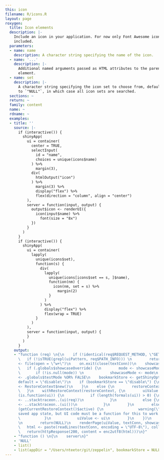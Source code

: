 ```yaml
---
this: icon
filename: R/icons.R
layout: page
roxygen:
  title: Icon elements
  description: |-
    Include an icon in your application. For now only Font Awesome icons are
    included.
  parameters:
  - name: name
    description: A character string specifying the name of the icon.
  - name: '...'
    description: |-
      Additional named arguments passed as HTML attributes to the parent
      element.
  - name: set
    description: |-
      A character string specifying the icon set to choose from, defaults
      to `"NULL"`, in which case all icon sets are searched.
  sections: ~
  return: ~
  family: content
  name: ~
  rdname: ~
  examples:
  - title: ''
    source: |-
      if (interactive()) {
        shinyApp(
          ui = container(
            center = TRUE,
            selectInput(
              id = "name",
              choices = unique(icons$name)
            ) %>%
              margin(3),
            div(
              htmlOutput("icon")
            ) %>%
              margin(3) %>%
              display("flex") %>%
              flex(direction = "column", align = "center")
          ),
          server = function(input, output) {
            output$icon <- renderUI({
              icon(input$name) %>%
                font(size = "8x")
            })
          }
        )
      }
      if (interactive()) {
        shinyApp(
          ui = container(
            lapply(
              unique(icons$set),
              function(s) {
                div(
                  lapply(
                    unique(icons[icons$set == s, ]$name),
                    function(nm) {
                      icon(nm, set = s) %>%
                        margin(2)
                    }
                  )
                ) %>%
                  display("flex") %>%
                  flex(wrap = TRUE)
              }
            )
          ),
          server = function(input, output) {
          }
        )
      }
    output:
    - "function (req) \n{\n    if (!identical(req$REQUEST_METHOD, \"GET\")) \n        return(NULL)\n
      \   if (!isTRUE(grepl(uiPattern, req$PATH_INFO))) \n        return(NULL)\n    textConn
      <- file(open = \"w+\")\n    on.exit(close(textConn))\n    showcaseMode <- .globals$showcaseDefault\n
      \   if (.globals$showcaseOverride) {\n        mode <- showcaseModeOfReq(req)\n
      \       if (!is.null(mode)) \n            showcaseMode <- mode\n    }\n    testMode
      <- .globals$testMode %OR% FALSE\n    bookmarkStore <- getShinyOption(\"bookmarkStore\",
      default = \"disable\")\n    if (bookmarkStore == \"disable\") {\n        restoreContext
      <- RestoreContext$new()\n    }\n    else {\n        restoreContext <- RestoreContext$new(req$QUERY_STRING)\n
      \   }\n    withRestoreContext(restoreContext, {\n        uiValue <- NULL\n        if
      (is.function(ui)) {\n            if (length(formals(ui)) > 0) {\n                uiValue
      <- ..stacktraceon..(ui(req))\n            }\n            else {\n                uiValue
      <- ..stacktraceon..(ui())\n            }\n        }\n        else {\n            if
      (getCurrentRestoreContext()$active) {\n                warning(\"Trying to restore
      saved app state, but UI code must be a function for this to work! See ?enableBookmarking\")\n
      \           }\n            uiValue <- ui\n        }\n    })\n    if (is.null(uiValue))
      \n        return(NULL)\n    renderPage(uiValue, textConn, showcaseMode, testMode)\n
      \   html <- paste(readLines(textConn, encoding = \"UTF-8\"), collapse = \"\\n\")\n
      \   return(httpResponse(200, content = enc2utf8(html)))\n}"
    - "function () \n{\n    server\n}"
    - 'NULL'
    - list()
    - list(appDir = "/Users/nteetor/git/zeppelin", bookmarkStore = NULL)
---
```

